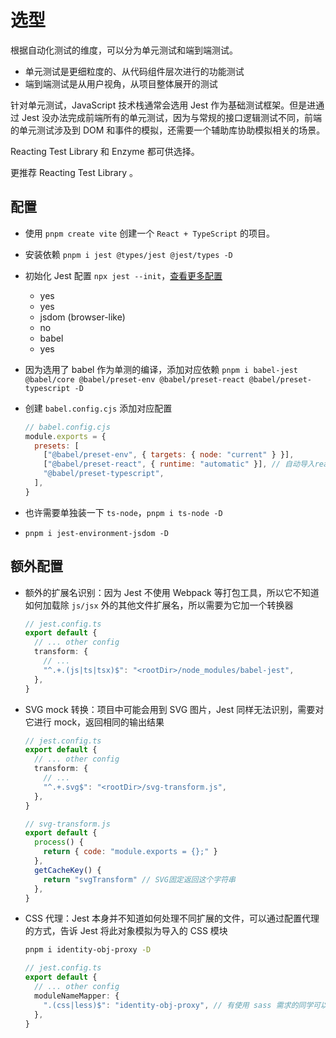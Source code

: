 # 选型

根据自动化测试的维度，可以分为单元测试和端到端测试。

- 单元测试是更细粒度的、从代码组件层次进行的功能测试
- 端到端测试是从用户视角，从项目整体展开的测试

针对单元测试，JavaScript 技术栈通常会选用 Jest 作为基础测试框架。但是进通过 Jest 没办法完成前端所有的单元测试，因为与常规的接口逻辑测试不同，前端的单元测试涉及到 DOM 和事件的模拟，还需要一个辅助库协助模拟相关的场景。

Reacting Test Library 和 Enzyme 都可供选择。

更推荐 Reacting Test Library 。

## 配置

- 使用 `pnpm create vite` 创建一个 `React + TypeScript` 的项目。
- 安装依赖 `pnpm i jest @types/jest @jest/types -D`
- 初始化 Jest 配置 `npx jest --init`，[查看更多配置](https://jestjs.io/docs/configuration)
  - yes
  - yes
  - jsdom (browser-like)
  - no
  - babel
  - yes
- 因为选用了 babel 作为单测的编译，添加对应依赖 `pnpm i babel-jest @babel/core @babel/preset-env @babel/preset-react @babel/preset-typescript -D`
- 创建 `babel.config.cjs` 添加对应配置

  ```js
  // babel.config.cjs
  module.exports = {
    presets: [
      ["@babel/preset-env", { targets: { node: "current" } }],
      ["@babel/preset-react", { runtime: "automatic" }], // 自动导入react
      "@babel/preset-typescript",
    ],
  }
  ```

- 也许需要单独装一下 `ts-node`，`pnpm i ts-node -D`
- `pnpm i jest-environment-jsdom -D`

## 额外配置

- 额外的扩展名识别：因为 Jest 不使用 Webpack 等打包工具，所以它不知道如何加载除 `js/jsx` 外的其他文件扩展名，所以需要为它加一个转换器

  ```ts
  // jest.config.ts
  export default {
    // ... other config
    transform: {
      // ...
      "^.+.(js|ts|tsx)$": "<rootDir>/node_modules/babel-jest",
    },
  }
  ```

- SVG mock 转换：项目中可能会用到 SVG 图片，Jest 同样无法识别，需要对它进行 mock，返回相同的输出结果

  ```ts
  // jest.config.ts
  export default {
    // ... other config
    transform: {
      // ...
      "^.+.svg$": "<rootDir>/svg-transform.js",
    },
  }
  ```

  ```js
  // svg-transform.js
  export default {
    process() {
      return { code: "module.exports = {};" }
    },
    getCacheKey() {
      return "svgTransform" // SVG固定返回这个字符串
    },
  }
  ```

- CSS 代理：Jest 本身并不知道如何处理不同扩展的文件，可以通过配置代理的方式，告诉 Jest 将此对象模拟为导入的 CSS 模块

  ```bash
  pnpm i identity-obj-proxy -D
  ```

  ```ts
  // jest.config.ts
  export default {
    // ... other config
    moduleNameMapper: {
      ".(css|less)$": "identity-obj-proxy", // 有使用 sass 需求的同学可以把正则换成 ^\.(css|less|sass|scss)$
    },
  }
  ```
